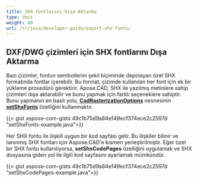 ```yaml
---
title: SHX fontlarını Dışa Aktarma
type: docs
weight: 40
url: /tr/java/developer-guide/export-shx-fonts/
---
```


## **DXF/DWG çizimleri için SHX fontlarını Dışa Aktarma**

Bazı çizimler, fontun sembollerini şekil biçiminde depolayan özel SHX formatında fontlar içerebilir.
Bu format, çizimde kullanılan her font için ek bir yükleme prosedürü gerektirir.
Apose.CAD, SHX ile yazılmış metinlere sahip çizimleri dışa aktarabilir ve bunu yapmak için farklı seçeneklere sahiptir.
Bunu yapmanın en basit yolu, [**CadRasterizationOptions**](https://reference.aspose.com/cad/java/com.aspose.cad.imageoptions/CadRasterizationOptions) nesnesinin [**setShxFonts**](https://reference.aspose.com/cad/java/com.aspose.cad.imageoptions/CadRasterizationOptions#setShxFonts-java.lang.String:A-) özelliğini kullanmaktır.

{{< gist aspose-com-gists 49c1b75d9a84e149ecf374ece2c2597d "setShxFonts-example.java">}}

Her SHX fontu ile ilişkili uygun bir kod sayfası gelir. Bu ilişkiler bilinir ve tanınmış SHX fontları için Aspose.CAD'e kısmen yerleştirilmiştir.
Eğer özel bir SHX fontu kullanılıyorsa, **setShxCodePages** özelliğini uygulamak ve SHX dosyasına giden yol ile ilgili kod sayfasını ayarlamak mümkündür.

{{< gist aspose-com-gists 49c1b75d9a84e149ecf374ece2c2597d "setShxCodePages-example.java">}}
